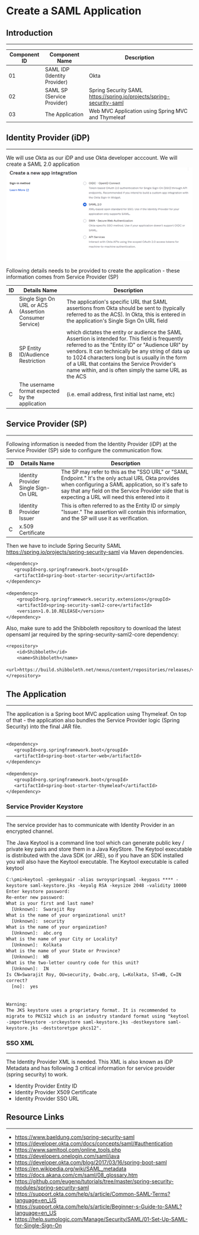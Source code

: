 # Create a SAML Application 

## Introduction
---

| Component ID | Component Name | Description|
| -----------  | ----------- |---|
| 01 | SAML IDP (Identity Provider) | Okta|
| 02 | SAML SP (Service Provider) | Spring Security SAML https://spring.io/projects/spring-security-saml|
| 03 | The Application | Web MVC Application using Spring MVC and Thymeleaf |

## Identity Provider (iDP)
---

We will use Okta as our iDP and use Okta developer acccount. We will create a SAML 2.0 application
![Application Type](https://github.com/swarajitroy/security-ecosystem/blob/main/IAM/resources/OktaApplicationType.png)

Following details needs to be provided to create the application - these information comes from Service Provider (SP)

| ID | Details Name | Description|
| -----------  | ----------- |---|
| A | Single Sign On URL or ACS (Assertion Consumer Service) | The application's specific URL that SAML assertions from Okta should be sent to (typically referred to as the ACS). In Okta, this is entered in the application's Single Sign On URL field |
| B | SP Entity ID/Audience Restriction | which dictates the entity or audience the SAML Assertion is intended for. This field is frequently referred to as the "Entity ID" or "Audience URI" by vendors. It can technically be any string of data up to 1024 characters long but is usually in the form of a URL that contains the Service Provider's name within, and is often simply the same URL as the ACS |
| C |  The username format expected by the application | (i.e. email address, first initial last name, etc) |



## Service Provider (SP)
---
Following information is needed from the Identity Provider (iDP) at the Service Provider (SP) side to configure the communication flow.

| ID | Details Name | Description|
| -----------  | ----------- |---|
| A | Identity Provider Single Sign-On URL | The SP may refer to this as the "SSO URL" or "SAML Endpoint." It's the only actual URL Okta provides when configuring a SAML application, so it's safe to say that any field on the Service Provider side that is expecting a URL will need this entered into it |
| B | Identity Provider Issuer | This is often referred to as the Entity ID or simply "Issuer." The assertion will contain this information, and the SP will use it as verification. |
| C |  x.509 Certificate | |

Then we have to include Spring Security SAML https://spring.io/projects/spring-security-saml via Maven dependencies. 

```
<dependency>
   <groupId>org.springframework.boot</groupId>
   <artifactId>spring-boot-starter-security</artifactId>
</dependency>

<dependency>
    <groupId>org.springframework.security.extensions</groupId>
    <artifactId>spring-security-saml2-core</artifactId>
    <version>1.0.10.RELEASE</version>
</dependency>

```
Also, make sure to add the Shibboleth repository to download the latest opensaml jar required by the spring-security-saml2-core dependency:

```
<repository>
    <id>Shibboleth</id>
    <name>Shibboleth</name>
    <url>https://build.shibboleth.net/nexus/content/repositories/releases/</url>
</repository>

```



## The Application 
---

The application is a Spring boot MVC application using Thymeleaf. On top of that - the application also bundles the Service Provider logic (Spring Security) into the final JAR file.

```

<dependency>
   <groupId>org.springframework.boot</groupId>
   <artifactId>spring-boot-starter-web</artifactId>
</dependency>

<dependency>
   <groupId>org.springframework.boot</groupId>
   <artifactId>spring-boot-starter-thymeleaf</artifactId>
</dependency>

```

### Service Provider Keystore
---
The service provider has to communicate with Identity Provider in an encrypted channel. 

The Java Keytool is a command line tool which can generate public key / private key pairs and store them in a Java KeyStore. The Keytool executable is distributed with the Java SDK (or JRE), so if you have an SDK installed you will also have the Keytool executable. The Keytool executable is called keytool 


```
C:\pmi>keytool -genkeypair -alias swroyspringsaml -keypass **** -keystore saml-keystore.jks -keyalg RSA -keysize 2048 -validity 10000
Enter keystore password:
Re-enter new password:
What is your first and last name?
  [Unknown]:  Swarajit Roy
What is the name of your organizational unit?
  [Unknown]:  security
What is the name of your organization?
  [Unknown]:  abc.org
What is the name of your City or Locality?
  [Unknown]:  Kolkata
What is the name of your State or Province?
  [Unknown]:  WB
What is the two-letter country code for this unit?
  [Unknown]:  IN
Is CN=Swarajit Roy, OU=security, O=abc.org, L=Kolkata, ST=WB, C=IN correct?
  [no]:  yes


Warning:
The JKS keystore uses a proprietary format. It is recommended to migrate to PKCS12 which is an industry standard format using "keytool -importkeystore -srckeystore saml-keystore.jks -destkeystore saml-keystore.jks -deststoretype pkcs12".

```

### SSO XML
---

The Identity Provider XML is needed. This XML is also known as iDP Metadata and has following 3 critical information for service provider (spring security) to work.

- Identity Provider Entity ID 
- Identity Provider X509 Certificate 
- Identity Provider SSO URL


## Resource Links
---

- https://www.baeldung.com/spring-security-saml
- https://developer.okta.com/docs/concepts/saml/#authentication
- https://www.samltool.com/online_tools.php
- https://developers.onelogin.com/saml/java
- https://developer.okta.com/blog/2017/03/16/spring-boot-saml
- https://en.wikipedia.org/wiki/SAML_metadata
- https://docs.akana.com/cm/saml/08_glossary.htm
- https://github.com/eugenp/tutorials/tree/master/spring-security-modules/spring-security-saml
- https://support.okta.com/help/s/article/Common-SAML-Terms?language=en_US
- https://support.okta.com/help/s/article/Beginner-s-Guide-to-SAML?language=en_US
- https://help.sumologic.com/Manage/Security/SAML/01-Set-Up-SAML-for-Single-Sign-On


